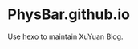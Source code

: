 PhysBar.github.io
=================

Use [hexo][hexo] to maintain XuYuan Blog.

[hexo]: https://github.com/tommy351/hexo "hexo@GitHub"
